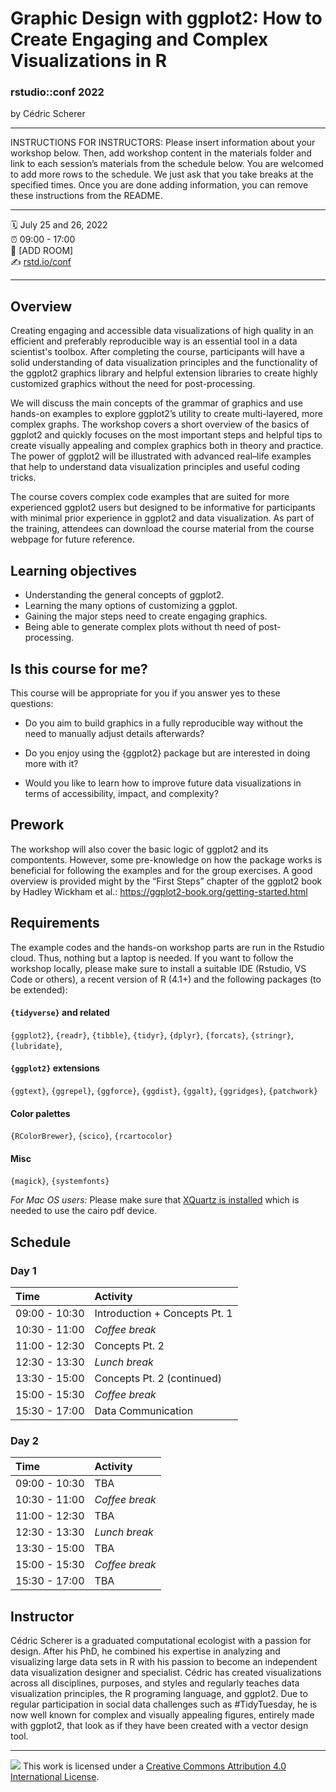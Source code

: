 Graphic Design with ggplot2: How to Create Engaging and Complex Visualizations in R
================

### rstudio::conf 2022

by Cédric Scherer

-----

INSTRUCTIONS FOR INSTRUCTORS: Please insert information about your
workshop below. Then, add workshop content in the materials folder and
link to each session’s materials from the schedule below. You are
welcomed to add more rows to the schedule. We just ask that you take
breaks at the specified times. Once you are done adding information, you
can remove these instructions from the README.

-----

:spiral_calendar: July 25 and 26, 2022  
:alarm_clock:     09:00 - 17:00  
:hotel:           \[ADD ROOM\]  
:writing_hand:    [rstd.io/conf](http://rstd.io/conf)

-----

## Overview

Creating engaging and accessible data visualizations of high quality in an efficient and preferably reproducible way is an essential tool in a data scientist's toolbox. After completing the course, participants will have a solid understanding of data visualization principles and the functionality of the ggplot2 graphics library and helpful extension libraries to create highly customized graphics without the need for post-processing.

We will discuss the main concepts of the grammar of graphics and use hands-on examples to explore ggplot2’s utility to create multi-layered, more complex graphs. The workshop covers a short overview of the basics of ggplot2 and quickly focuses on the most important steps and helpful tips to create visually appealing and complex graphics both in theory and practice. The power of ggplot2 will be illustrated with advanced real–life examples that help to understand data visualization principles and useful coding tricks.

The course covers complex code examples that are suited for more experienced ggplot2 users but designed to be informative for participants with minimal prior experience in ggplot2 and data visualization. As part of the training, attendees can download the course material from the course webpage for future reference.

## Learning objectives

* Understanding the general concepts of ggplot2.
* Learning the many options of customizing a ggplot.
* Gaining the major steps need to create engaging graphics.
* Being able to generate complex plots without th need of post-processing.

## Is this course for me?

This course will be appropriate for you if you answer yes to these questions:

- Do you aim to build graphics in a fully reproducible way without the need to manually adjust details afterwards?

- Do you enjoy using the {ggplot2} package but are interested in doing more with it?

- Would you like to learn how to improve future data visualizations in terms of accessibility, impact, and complexity?

## Prework
The workshop will also cover the basic logic of ggplot2 and its compontents. However, some pre-knowledge on how the package works is beneficial for following the examples and for the group exercises. A good overview is provided  might by the “First Steps” chapter of the ggplot2 book by Hadley Wickham et al.: https://ggplot2-book.org/getting-started.html

## Requirements

The example codes and the hands-on workshop parts are run in the Rstudio cloud. Thus, nothing but a laptop is needed. If you want to follow the workshop locally, please make sure to install a suitable IDE (Rstudio, VS Code or others), a recent version of R (4.1+) and the following packages (to be extended): 

#### `{tidyverse}` and related

`{ggplot2}`, `{readr}`, `{tibble}`,  `{tidyr}`, `{dplyr}`, `{forcats}`, `{stringr}`, `{lubridate}`, 

#### `{ggplot2}` extensions

`{ggtext}`, `{ggrepel}`, `{ggforce}`, `{ggdist}`, `{ggalt}`, `{ggridges}`, `{patchwork}`

#### Color palettes

`{RColorBrewer}`, `{scico}`, `{rcartocolor}`

#### Misc

`{magick}`, `{systemfonts}`

*For Mac  OS users:* Please make sure that [XQuartz is installed](https://www.xquartz.org/) which is needed to use the cairo pdf device.


## Schedule

### Day 1

| Time          | Activity         |
| :------------ | :--------------- |
| 09:00 - 10:30 | Introduction + Concepts Pt. 1 |
| 10:30 - 11:00 | *Coffee break*   |
| 11:00 - 12:30 | Concepts Pt. 2   |
| 12:30 - 13:30 | *Lunch break*    |
| 13:30 - 15:00 | Concepts Pt. 2 (continued) |
| 15:00 - 15:30 | *Coffee break*   |
| 15:30 - 17:00 | Data Communication |

### Day 2

| Time          | Activity         |
| :------------ | :--------------- |
| 09:00 - 10:30 | TBA              |
| 10:30 - 11:00 | *Coffee break*   |
| 11:00 - 12:30 | TBA              |
| 12:30 - 13:30 | *Lunch break*    |
| 13:30 - 15:00 | TBA              |
| 15:00 - 15:30 | *Coffee break*   |
| 15:30 - 17:00 | TBA              |

## Instructor

Cédric Scherer is a graduated computational ecologist with a passion for design. After his PhD, he combined his expertise in analyzing and visualizing large data sets in R with his passion to become an independent data visualization designer and specialist. Cédric has created visualizations across all disciplines, purposes, and styles and regularly teaches data visualization principles, the R programing language, and ggplot2. Due to regular participation in social data challenges such as #TidyTuesday, he is now well known for complex and visually appealing figures, entirely made with ggplot2, that look as if they have been created with a vector design tool.

-----

![](https://i.creativecommons.org/l/by/4.0/88x31.png) This work is
licensed under a [Creative Commons Attribution 4.0 International
License](https://creativecommons.org/licenses/by/4.0/).
